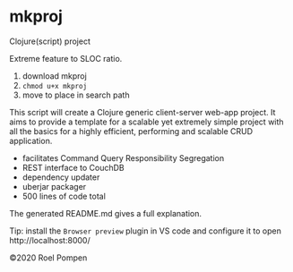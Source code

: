 # mkproj
Clojure(script) project

Extreme feature to SLOC ratio.

1. download mkproj
2. `chmod u+x mkproj`
3. move to place in search path

This script will create a Clojure generic client-server web-app project.
It aims to provide a template for a scalable yet extremely simple project with all the basics for a highly efficient, performing and scalable CRUD application.

* facilitates Command Query Responsibility Segregation
* REST interface to CouchDB
* dependency updater
* uberjar packager
* 500 lines of code total

The generated README.md gives a full explanation.

Tip: install the `Browser preview` plugin in VS code and configure it to open http://localhost:8000/

©2020 Roel Pompen
